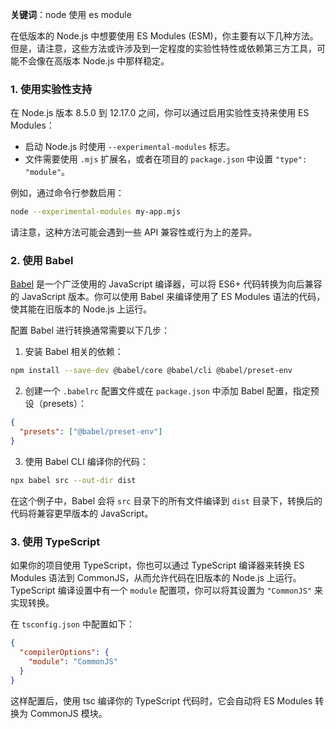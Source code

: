 **关键词**：node 使用 es module

在低版本的 Node.js 中想要使用 ES Modules (ESM)，你主要有以下几种方法。但是，请注意，这些方法或许涉及到一定程度的实验性特性或依赖第三方工具，可能不会像在高版本 Node.js 中那样稳定。

### 1. 使用实验性支持

在 Node.js 版本 8.5.0 到 12.17.0 之间，你可以通过启用实验性支持来使用 ES Modules：

- 启动 Node.js 时使用 `--experimental-modules` 标志。
- 文件需要使用 `.mjs` 扩展名，或者在项目的 `package.json` 中设置 `"type": "module"`。

例如，通过命令行参数启用：

```bash
node --experimental-modules my-app.mjs
```

请注意，这种方法可能会遇到一些 API 兼容性或行为上的差异。

### 2. 使用 Babel

[Babel](https://babeljs.io/) 是一个广泛使用的 JavaScript 编译器，可以将 ES6+ 代码转换为向后兼容的 JavaScript 版本。你可以使用 Babel 来编译使用了 ES Modules 语法的代码，使其能在旧版本的 Node.js 上运行。

配置 Babel 进行转换通常需要以下几步：

1. 安装 Babel 相关的依赖：

```bash
npm install --save-dev @babel/core @babel/cli @babel/preset-env
```

2. 创建一个 `.babelrc` 配置文件或在 `package.json` 中添加 Babel 配置，指定预设（presets）：

```json
{
  "presets": ["@babel/preset-env"]
}
```

3. 使用 Babel CLI 编译你的代码：

```bash
npx babel src --out-dir dist
```

在这个例子中，Babel 会将 `src` 目录下的所有文件编译到 `dist` 目录下，转换后的代码将兼容更早版本的 JavaScript。

### 3. 使用 TypeScript

如果你的项目使用 TypeScript，你也可以通过 TypeScript 编译器来转换 ES Modules 语法到 CommonJS，从而允许代码在旧版本的 Node.js 上运行。TypeScript 编译设置中有一个 `module` 配置项，你可以将其设置为 `"CommonJS"` 来实现转换。

在 `tsconfig.json` 中配置如下：

```json
{
  "compilerOptions": {
    "module": "CommonJS"
  }
}
```

这样配置后，使用 tsc 编译你的 TypeScript 代码时，它会自动将 ES Modules 转换为 CommonJS 模块。
